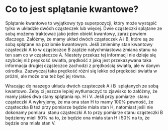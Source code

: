 # Co to jest splątanie kwantowe?

Splątanie kwantowe to wyjątkowy typ superpozycji, który może wystąpić tylko w układzie dwóch cząsteczek lub więcej. Dwie cząsteczki splątane ze sobą możemy traktować jako jeden obiekt kwantowy, zaraz powiem dlaczego. Załóżmy, że mamy układ dwóch cząsteczek A i B, które są ze sobą splątane na poziomie kwantowym. Jeśli zmienimy stan kwantowy cząsteczki A to w cząsteczce B zajdzie natychmiastowa zmiana stanu na ten sam co w cząsteczce A. Niestety przekaz tej informacji nie dzieje się szybciej niż prędkość światła, prędkość z jaką jest przekazywana taka informacja drugiej cząsteczce zachodzi z prędkością światła, ale w danym ośrodku. Zazwyczaj taka prędkość różni się lekko od prędkości światła w próżni, ale może ona też być jej równa.  

Wracając do naszego układu dwóch cząsteczek A i B  splątanych ze sobą kwantowo. Żeby ci jeszcze lepiej wytłumaczyć to zjawisko to załóżmy, że mamy jakieś dwa stany splątania np. H i V. Jeśli przy pomiarze  stanu cząsteczki A wykryjemy, że ma ona stan H to mamy 100% pewność, że cząsteczka B też przy pomiarze będzie miała stan H, natomiast jeśli nie dokonamy pomiaru  stanu cząsteczki A to przy pomiarze stanu cząsteczki B będziemy mieli 50% na to, że będzie ona miała stan H i 50% na to, że będzie ona miała stan V. 

